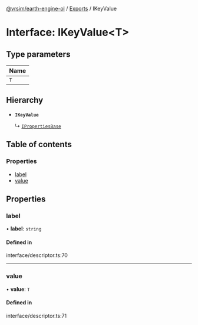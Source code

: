 [@vrsim/earth-engine-ol](../README.md) / [Exports](../modules.md) / IKeyValue

# Interface: IKeyValue<T\>

## Type parameters

| Name |
| :------ |
| `T` |

## Hierarchy

- **`IKeyValue`**

  ↳ [`IPropertiesBase`](IPropertiesBase.md)

## Table of contents

### Properties

- [label](IKeyValue.md#label)
- [value](IKeyValue.md#value)

## Properties

### label

• **label**: `string`

#### Defined in

interface/descriptor.ts:70

___

### value

• **value**: `T`

#### Defined in

interface/descriptor.ts:71
